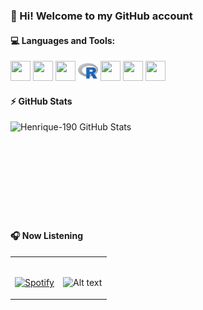 ### 👋 Hi! Welcome to my GitHub account 


#### 💻 Languages and Tools:
<img height="32" width="32" src="https://cdn.icon-icons.com/icons2/1381/PNG/512/applicationshaskell_93694.png"/>   <img height="32" width="32" src="https://cdn.icon-icons.com/icons2/2415/PNG/512/c_line_logo_icon_146612.png"/>   <img height="32" width="32" src="https://cdn.icon-icons.com/icons2/159/PNG/256/java_22523.png"/>   <img height="32" width="32" src="https://raw.githubusercontent.com/github/explore/80688e429a7d4ef2fca1e82350fe8e3517d3494d/topics/r/r.png"/>   <img height="32" width="32" src="https://cdn.icon-icons.com/icons2/3053/PNG/512/microsoft_visual_studio_code_alt_macos_bigsur_icon_189956.png"/>   <img height="32" width="32" src="https://cdn.icon-icons.com/icons2/3053/PNG/512/intellij_clion_macos_bigsur_icon_190059.png"/>   <img height="32" width="32" src="https://cdn.icon-icons.com/icons2/3053/PNG/512/intellij_macos_bigsur_icon_190061.png"/>


#### ⚡ GitHub Stats
  
<img align="left" alt="Henrique-190 GitHub Stats" src="https://github-readme-stats-henrique-190.vercel.app/api?username=henrique-190&show_icons=true&hide_border=true" />

<br><br><br><br><br><br><br><br><br>

#### 🎧 Now Listening
<table width="100%"> 
  <tr>
  <td width="50%">
      
&nbsp; <br> [![Spotify](https://novatorem-henrique-190.vercel.app/api/spotify)](https://open.spotify.com/user/x8x10e9k61yoscgk3qsxckogt)
  </td>
  <td width="50%">
    
<br>![Alt text](https://spotify-recently-played-readme.vercel.app/api?user=x8x10e9k61yoscgk3qsxckogt&count=3)
  </td>
  </table>
